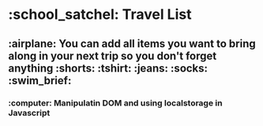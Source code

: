 <h1>:school_satchel: Travel List</h1>
<h2>:airplane: You can add all items you want to bring along in your next trip so you don't forget anything :shorts: :tshirt: :jeans: :socks: :swim_brief:</h2>
<h3>:computer: Manipulatin DOM and using localstorage in Javascript</h3>
